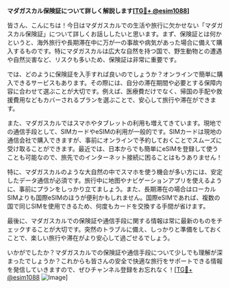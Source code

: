 **マダガスカル保険証について詳しく解説します[[TG💪+ @esim1088](https://t.me/s/esim1088)]**

皆さん、こんにちは！今日はマダガスカルでの生活や旅行に欠かせない「マダガスカル保険証」について詳しくお話ししたいと思います。まず、保険証とは何かというと、海外旅行や長期滞在中に万が一の事故や病気があった場合に備えて購入するものです。特にマダガスカルは広大な自然を持つ国で、野生動物との遭遇や自然災害など、リスクも多いため、保険証は非常に重要です。

では、どのように保険証を入手すれば良いのでしょうか？オンラインで簡単に購入できるサービスもあります。その際には、自分の滞在期間や必要とする保障内容に合わせて選ぶことが大切です。例えば、医療費だけでなく、帰国の手配や救援費用などもカバーされるプランを選ぶことで、安心して旅行や滞在ができます。

また、マダガスカルではスマホやタブレットの利用も増えてきています。現地での通信手段として、SIMカードやeSIMの利用が一般的です。SIMカードは現地の通信会社で購入できますが、事前にオンラインで予約しておくことでスムーズに受け取ることができます。最近では、日本からでも簡単にeSIMを登録して使うことも可能なので、旅先でのインターネット接続に困ることはもうありません！

特に、マダガスカルのような大自然の中でスマホを使う機会が多い方には、安定したデータ通信が必須です。旅行中に地图やナビゲーションアプリを使えるように、事前にプランをしっかり立てましょう。また、長期滞在の場合はローカルSIMよりも国際eSIMのほうが便利かもしれません。国際eSIMであれば、複数の国で同じSIMを使用できるため、何度もカードを交換する手間が省けます。

最後に、マダガスカルでの保険証や通信手段に関する情報は常に最新のものをチェックすることが大切です。突然のトラブルに備え、しっかりと準備をしておくことで、楽しい旅行や滞在がより安心して過ごせるでしょう。

いかがでしたか？マダガスカルでの保険証や通信手段について少しでも理解が深まったでしょうか？これからも皆さんの安全で快適な旅行をサポートできる情報を発信していきますので、ぜひチャンネル登録をお忘れなく！[[TG💪+ @esim1088](https://t.me/s/esim1088) ![Image](https://i.postimg.cc/Y0z9fWf4/image.png)]